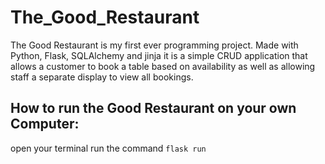 # The_Good_Restaurant
The Good Restaurant is my first ever programming project. Made with Python, Flask, SQLAlchemy and jinja it is a simple CRUD application that allows a customer to book a table based on availability as well as allowing staff a separate display to view all bookings. 

## How to run the Good Restaurant on your own Computer:

open your terminal
run the command 
```flask run ```
